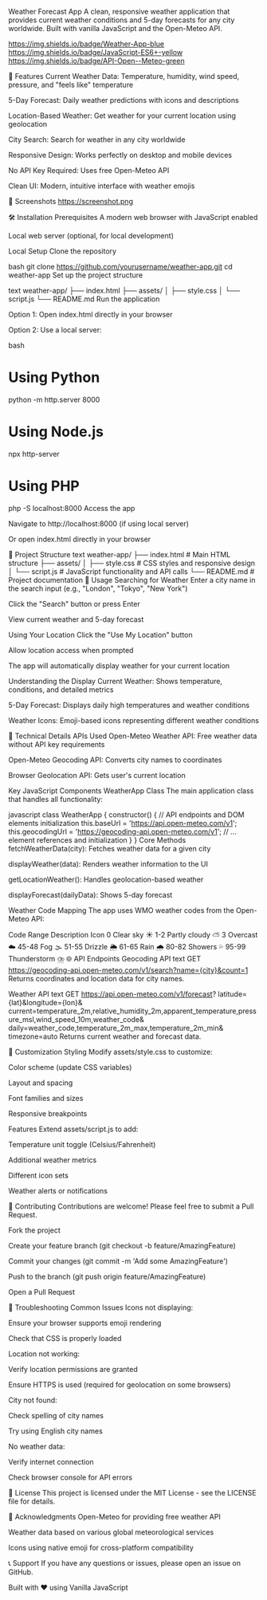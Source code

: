 Weather Forecast App
A clean, responsive weather application that provides current weather conditions and 5-day forecasts for any city worldwide. Built with vanilla JavaScript and the Open-Meteo API.

https://img.shields.io/badge/Weather-App-blue
https://img.shields.io/badge/JavaScript-ES6+-yellow
https://img.shields.io/badge/API-Open--Meteo-green

🌟 Features
Current Weather Data: Temperature, humidity, wind speed, pressure, and "feels like" temperature

5-Day Forecast: Daily weather predictions with icons and descriptions

Location-Based Weather: Get weather for your current location using geolocation

City Search: Search for weather in any city worldwide

Responsive Design: Works perfectly on desktop and mobile devices

No API Key Required: Uses free Open-Meteo API

Clean UI: Modern, intuitive interface with weather emojis

📸 Screenshots
https://screenshot.png

🛠️ Installation
Prerequisites
A modern web browser with JavaScript enabled

Local web server (optional, for local development)

Local Setup
Clone the repository

bash
git clone https://github.com/yourusername/weather-app.git
cd weather-app
Set up the project structure

text
weather-app/
├── index.html
├── assets/
│   ├── style.css
│   └── script.js
└── README.md
Run the application

Option 1: Open index.html directly in your browser

Option 2: Use a local server:

bash
# Using Python
python -m http.server 8000

# Using Node.js
npx http-server

# Using PHP
php -S localhost:8000
Access the app

Navigate to http://localhost:8000 (if using local server)

Or open index.html directly in your browser

📁 Project Structure
text
weather-app/
├── index.html          # Main HTML structure
├── assets/
│   ├── style.css       # CSS styles and responsive design
│   └── script.js       # JavaScript functionality and API calls
└── README.md          # Project documentation
🎯 Usage
Searching for Weather
Enter a city name in the search input (e.g., "London", "Tokyo", "New York")

Click the "Search" button or press Enter

View current weather and 5-day forecast

Using Your Location
Click the "Use My Location" button

Allow location access when prompted

The app will automatically display weather for your current location

Understanding the Display
Current Weather: Shows temperature, conditions, and detailed metrics

5-Day Forecast: Displays daily high temperatures and weather conditions

Weather Icons: Emoji-based icons representing different weather conditions

🔧 Technical Details
APIs Used
Open-Meteo Weather API: Free weather data without API key requirements

Open-Meteo Geocoding API: Converts city names to coordinates

Browser Geolocation API: Gets user's current location

Key JavaScript Components
WeatherApp Class
The main application class that handles all functionality:

javascript
class WeatherApp {
    constructor() {
        // API endpoints and DOM elements initialization
        this.baseUrl = 'https://api.open-meteo.com/v1';
        this.geocodingUrl = 'https://geocoding-api.open-meteo.com/v1';
        // ... element references and initialization
    }
}
Core Methods
fetchWeatherData(city): Fetches weather data for a given city

displayWeather(data): Renders weather information to the UI

getLocationWeather(): Handles geolocation-based weather

displayForecast(dailyData): Shows 5-day forecast

Weather Code Mapping
The app uses WMO weather codes from the Open-Meteo API:

Code Range	Description	Icon
0	Clear sky	☀️
1-2	Partly cloudy	⛅
3	Overcast	☁️
45-48	Fog	🌫️
51-55	Drizzle	🌦️
61-65	Rain	🌧️
80-82	Showers	💦
95-99	Thunderstorm	⛈️
🌐 API Endpoints
Geocoding API
text
GET https://geocoding-api.open-meteo.com/v1/search?name={city}&count=1
Returns coordinates and location data for city names.

Weather API
text
GET https://api.open-meteo.com/v1/forecast?
  latitude={lat}&longitude={lon}&
  current=temperature_2m,relative_humidity_2m,apparent_temperature,pressure_msl,wind_speed_10m,weather_code&
  daily=weather_code,temperature_2m_max,temperature_2m_min&
  timezone=auto
Returns current weather and forecast data.

🎨 Customization
Styling
Modify assets/style.css to customize:

Color scheme (update CSS variables)

Layout and spacing

Font families and sizes

Responsive breakpoints

Features
Extend assets/script.js to add:

Temperature unit toggle (Celsius/Fahrenheit)

Additional weather metrics

Different icon sets

Weather alerts or notifications

🤝 Contributing
Contributions are welcome! Please feel free to submit a Pull Request.

Fork the project

Create your feature branch (git checkout -b feature/AmazingFeature)

Commit your changes (git commit -m 'Add some AmazingFeature')

Push to the branch (git push origin feature/AmazingFeature)

Open a Pull Request

🐛 Troubleshooting
Common Issues
Icons not displaying:

Ensure your browser supports emoji rendering

Check that CSS is properly loaded

Location not working:

Verify location permissions are granted

Ensure HTTPS is used (required for geolocation on some browsers)

City not found:

Check spelling of city names

Try using English city names

No weather data:

Verify internet connection

Check browser console for API errors

📄 License
This project is licensed under the MIT License - see the LICENSE file for details.

🙏 Acknowledgments
Open-Meteo for providing free weather API

Weather data based on various global meteorological services

Icons using native emoji for cross-platform compatibility

📞 Support
If you have any questions or issues, please open an issue on GitHub.

Built with ❤️ using Vanilla JavaScript
